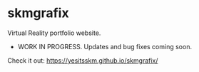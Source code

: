 # skmgrafix
Virtual Reality portfolio website.

- WORK IN PROGRESS. Updates and bug fixes coming soon.

Check it out: https://yesitsskm.github.io/skmgrafix/
